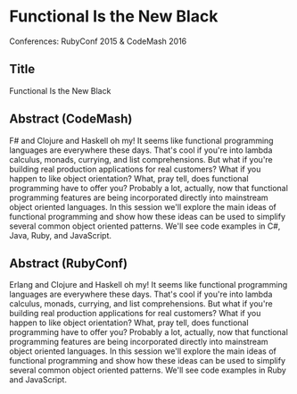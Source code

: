 # Functional Is the New Black

Conferences: RubyConf 2015 & CodeMash 2016

## Title

Functional Is the New Black

## Abstract (CodeMash)

F# and Clojure and Haskell oh my! It seems like functional programming languages are everywhere these days. That's cool if you're into lambda calculus, monads, currying, and list comprehensions. But what if you're building real production applications for real customers? What if you happen to like object orientation? What, pray tell, does functional programming have to offer you? Probably a lot, actually, now that functional programming features are being incorporated directly into mainstream object oriented languages. In this session we'll explore the main ideas of functional programming and show how these ideas can be used to simplify several common object oriented patterns. We'll see code examples in C#, Java, Ruby, and JavaScript.

## Abstract (RubyConf)

Erlang and Clojure and Haskell oh my! It seems like functional programming languages are everywhere these days. That's cool if you're into lambda calculus, monads, currying, and list comprehensions. But what if you're building real production applications for real customers? What if you happen to like object orientation? What, pray tell, does functional programming have to offer you? Probably a lot, actually, now that functional programming features are being incorporated directly into mainstream object oriented languages. In this session we'll explore the main ideas of functional programming and show how these ideas can be used to simplify several common object oriented patterns. We'll see code examples in Ruby and JavaScript.
